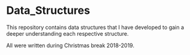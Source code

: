 # Data_Structures
This repository contains data structures that I have developed to gain a deeper understanding each respective structure. 

All were written during Christmas break 2018-2019.
